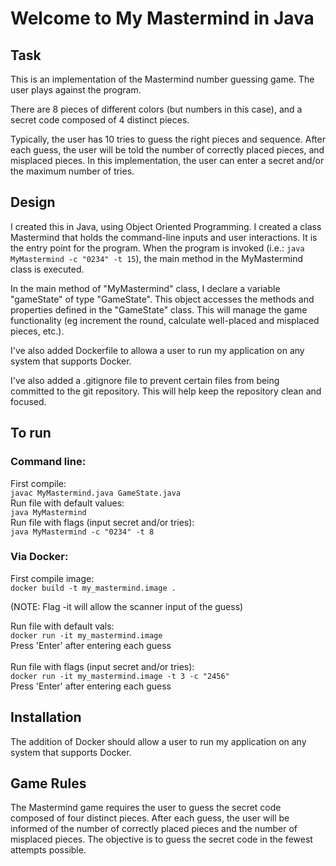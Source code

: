 # Welcome to My Mastermind in Java
## Task
This is an implementation of the Mastermind number guessing game. The user plays against the program.

There are 8 pieces of different colors (but numbers in this case), and a secret code composed of 4 distinct pieces.

Typically, the user has 10 tries to guess the right pieces and sequence. After each guess, the user will be told the number of correctly placed pieces, and misplaced pieces. In this implementation, the user can enter a secret and/or the maximum number of tries.


## Design
I created this in Java, using Object Oriented Programming. I created a class Mastermind that holds the command-line inputs and user interactions. It is the entry point for the program. When the program is invoked (i.e.: `java MyMastermind -c "0234" -t 15`), the main method in the MyMastermind class is executed.

In the main method of "MyMastermind" class, I declare a variable "gameState" of type "GameState". This object accesses the methods and properties defined in the "GameState" class. This will manage the game functionality (eg increment the round, calculate well-placed and misplaced pieces, etc.).

I've also added Dockerfile to allowa a user to run my application on any system that supports Docker.

I've also added a .gitignore file to prevent certain files from being committed to the git repository. This will help keep the repository clean and focused.


## To run
### Command line:
First compile:</br> `javac MyMastermind.java GameState.java` </br>
Run file with default values:</br> `java MyMastermind`</br>
Run file with flags (input secret and/or tries):</br> `java MyMastermind -c "0234" -t 8`</br>

### Via Docker:
First compile image:</br> `docker build -t my_mastermind.image .` </br>

(NOTE: Flag -it will allow the scanner input of the guess) </br>

Run file with default vals:</br> `docker run -it my_mastermind.image` </br>
Press 'Enter' after entering each guess </br>
</br>
Run file with flags (input secret and/or tries):</br> `docker run -it my_mastermind.image -t 3 -c "2456"` </br>
Press 'Enter' after entering each guess </br>



## Installation
The addition of Docker should allow a user to run my application on any system that supports Docker.

## Game Rules
The Mastermind game requires the user to guess the secret code composed of four distinct pieces. After each guess, the user will be informed of the number of correctly placed pieces and the number of misplaced pieces. The objective is to guess the secret code in the fewest attempts possible.



